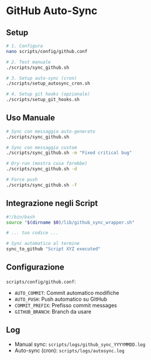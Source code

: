 # GitHub Auto-Sync

## Setup
```bash
# 1. Configura
nano scripts/config/github.conf

# 2. Test manuale
./scripts/sync_github.sh

# 3. Setup auto-sync (cron)
./scripts/setup_autosync_cron.sh

# 4. Setup git hooks (opzionale)
./scripts/setup_git_hooks.sh
```

## Uso Manuale
```bash
# Sync con messaggio auto-generato
./scripts/sync_github.sh

# Sync con messaggio custom
./scripts/sync_github.sh -m "Fixed critical bug"

# Dry-run (mostra cosa farebbe)
./scripts/sync_github.sh -d

# Force push
./scripts/sync_github.sh -f
```

## Integrazione negli Script
```bash
#!/bin/bash
source "$(dirname $0)/lib/github_sync_wrapper.sh"

# ... tuo codice ...

# Sync automatico al termine
sync_to_github "Script XYZ executed"
```

## Configurazione

`scripts/config/github.conf`:
- `AUTO_COMMIT`: Commit automatico modifiche
- `AUTO_PUSH`: Push automatico su GitHub
- `COMMIT_PREFIX`: Prefisso commit messages
- `GITHUB_BRANCH`: Branch da usare

## Log

- Manual sync: `scripts/logs/github_sync_YYYYMMDD.log`
- Auto-sync (cron): `scripts/logs/autosync.log`

